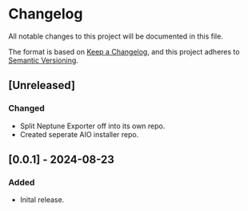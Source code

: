 # Changelog

All notable changes to this project will be documented in this file.

The format is based on [Keep a Changelog](https://keepachangelog.com/en/1.1.0/),
and this project adheres to [Semantic Versioning](https://semver.org/spec/v2.0.0.html).

## [Unreleased]

### Changed

- Split Neptune Exporter off into its own repo.
- Created seperate AIO installer repo.

## [0.0.1] - 2024-08-23

### Added

- Inital release.
